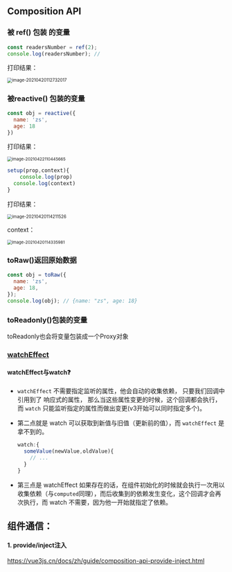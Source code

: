 ## Composition API

### 被 ref() 包装 的变量

```js
const readersNumber = ref(2);
console.log(readersNumber); // 
```

打印结果：

<img src="https://minimax-1256590847.cos.ap-shanghai.myqcloud.com/img/image-20210420112732017.png" alt="image-20210420112732017" style="zoom:70%;" />

### 被reactive() 包装的变量

```js
const obj = reactive({
  name: 'zs',
  age: 18
})
```

打印结果：

<img src="https://minimax-1256590847.cos.ap-shanghai.myqcloud.com/img/image-20210422110445665.png" alt="image-20210422110445665" style="zoom:67%;" />

```js
setup(prop,context){
	console.log(prop)
  console.log(context)
}
```

打印结果：

<img src="https://minimax-1256590847.cos.ap-shanghai.myqcloud.com/img/image-20210420114211526.png" alt="image-20210420114211526" style="zoom:70%;" />



context：

<img src="https://minimax-1256590847.cos.ap-shanghai.myqcloud.com/img/image-20210420114335981.png" alt="image-20210420114335981" style="zoom:67%;" />



### toRaw()返回原始数据

```js
const obj = toRaw({
  name: 'zs',
  age: 18,
});
console.log(obj); // {name: "zs", age: 18}
```

### toReadonly()包装的变量

toReadonly也会将变量包装成一个Proxy对象



### [watchEffect](https://vue3js.cn/docs/zh/api/computed-watch-api.html#watcheffect)

#### watchEffect与watch❓

- `watchEffect` 不需要指定监听的属性，他会自动的收集依赖， 只要我们回调中引用到了 响应式的属性， 那么当这些属性变更的时候，这个回调都会执行，而 `watch` 只能监听指定的属性而做出变更(v3开始可以同时指定多个)。

- 第二点就是 watch 可以获取到新值与旧值（更新前的值），而 `watchEffect` 是拿不到的。

  ```js
  watch:{
    someValue(newValue,oldValue){
      // ...
    }
  }
  ```

- 第三点是 watchEffect 如果存在的话，在组件初始化的时候就会执行一次用以收集依赖（与`computed`同理），而后收集到的依赖发生变化，这个回调才会再次执行，而 watch 不需要，因为他一开始就指定了依赖。







## 组件通信：

#### 1. provide/inject注入

https://vue3js.cn/docs/zh/guide/composition-api-provide-inject.html